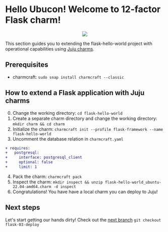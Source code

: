 # Hello Ubucon! Welcome to 12-factor Flask charm!

<p align="center">
    <img src="https://res.cloudinary.com/canonical/image/fetch/f_auto,q_auto,fl_sanitize,c_fill,w_200,h_200/https://api.charmhub.io/api/v1/media/download/charm_g5MbnEy7wX7GTPtr20TcB16YCvXXZu2Y_icon_e08d61629f52f85dd79e8222b8b2360a7377af42e1a0f22fceca778ec3226d7c.png">
</p>

This section guides you to extending the flask-hello-world project with operational capabilities
using [Juju charms](https://juju.is/).

## Prerequisites

- charmcraft: `sudo snap install charmcraft --classic`

## How to extend a Flask application with Juju charms

0. Change the working directory: `cd flask-hello-world`
1. Create a separate charm directory and change the working directory: `mkdir charm && cd charm`
2. Initialize the charm: `charmcraft init --profile flask-framework --name flask-hello-world`
3. Uncomment the database relation in `charmcraft.yaml`
  ```diff
  + requires:
  +   postgresql:
  +     interface: postgresql_client
  +     optional: false
  +     limit: 1
  ```
4. Pack the charm: `charmcraft pack`
5. Inspect the charm: `mkdir inspect && unzip flask-hello-world_ubuntu-22.04-amd64.charm -d inspect`
6. Congratulations! You have have a local charm you can deploy to Juju!

## Next steps

Let's start getting our hands dirty! Check out the [next branch](https://github.com/yanksyoon/hello-ubucon/tree/flask-03-deploy) `git checkout flask-03-deploy`

